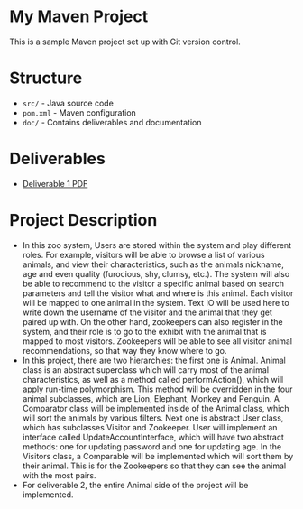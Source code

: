 # My Maven Project

This is a sample Maven project set up with Git version control.

# Structure

- `src/` - Java source code
- `pom.xml` - Maven configuration
- `doc/` - Contains deliverables and documentation

# Deliverables

- [Deliverable 1 PDF](doc/Deliverable1.pdf)

# Project Description

- In this zoo system, Users are stored within the system and play different roles. For example, 
visitors will be able to browse a list of various animals, and view their characteristics, such as the animals
nickname, age and even quality (furocious, shy, clumsy, etc.). The system will also be able to recommend to the
visitor a specific animal based on search parameters and tell the visitor what and where is this animal. 
Each visitor will be mapped to one animal in the system. Text IO will be used here to write down the username of
the visitor and the animal that they get paired up with. On the other hand, zookeepers can also register in the 
system, and their role is to go to the exhibit with the animal that is mapped to most visitors. Zookeepers will
be able to see all visitor animal recommendations, so that way they know where to go. 
- In this project, there are two hierarchies: the first one is Animal. Animal class is an abstract superclass which
will carry most of the animal characteristics, as well as a method called performAction(), which will apply 
run-time polymorphism. This method will be overridden in
the four animal subclasses, which are Lion, Elephant, Monkey and Penguin. A Comparator class will be implemented inside
of the Animal class, which will sort the animals by various filters. Next one is abstract User class, which has subclasses
Visitor and Zookeeper. User will implement an interface called UpdateAccountInterface, which will have two abstract methods:
one for updating password and one for updating age. In the Visitors class, a Comparable will be implemented which will sort
them by their animal. This is for the Zookeepers so that they can see the animal with the most pairs. 
- For deliverable 2, the entire Animal side of the project will be implemented.
